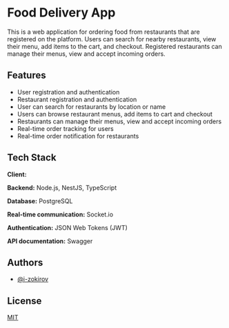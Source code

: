 # Food Delivery App

This is a web application for ordering food from restaurants that are registered on the platform. Users can search for nearby restaurants, view their menu, add items to the cart, and checkout. Registered restaurants can manage their menus, view and accept incoming orders.

## Features

-   User registration and authentication
-   Restaurant registration and authentication
-   User can search for restaurants by location or name
-   Users can browse restaurant menus, add items to cart and checkout
-   Restaurants can manage their menus, view and accept incoming orders
-   Real-time order tracking for users
-   Real-time order notification for restaurants

## Tech Stack

**Client:**

**Backend:** Node.js, NestJS, TypeScript

**Database:** PostgreSQL

**Real-time communication:** Socket.io

**Authentication:** JSON Web Tokens (JWT)

**API documentation:** Swagger

## Authors

-   [@i-zokirov](https://github.com/i-zokirov)

## License

[MIT](https://choosealicense.com/licenses/mit/)
